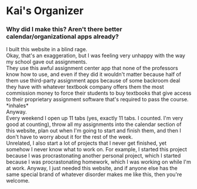 # Kai's Organizer

### Why did I make this? Aren't there better calendar/organizational apps already?
I built this website in a blind rage.<br>
Okay, that's an exaggeration, but I was feeling very unhappy with the way my school gave out assignments.<br>
They use this awful assignment center app that none of the professors know how to use, and even if they did it wouldn't matter because half of them use third-party assignment apps because of some backroom deal they have with whatever textbook company offers them the most commission money to force their students to buy textbooks that give access to their proprietary assignment software that's required to pass the course.<br>
\*inhales\*<br>
Anyway.<br>
Every weekend I open up 11 tabs (yes, exactly 11 tabs. I counted. I'm very good at counting), throw all my assignments into the calendar section of this website, plan out when I'm going to start and finish them, and then I don't have to worry about it for the rest of the week.<br>
Unrelated, I also start a lot of projects that I never get finished, yet somehow I never know what to work on. For example, I started this project because I was procrastonating another personal project, which I started because I was procrastonating homework, which I was working on while I'm at work. Anyway, I just needed this website, and if anyone else has the same special brand of whatever disorder makes me like this, then you're welcome.

